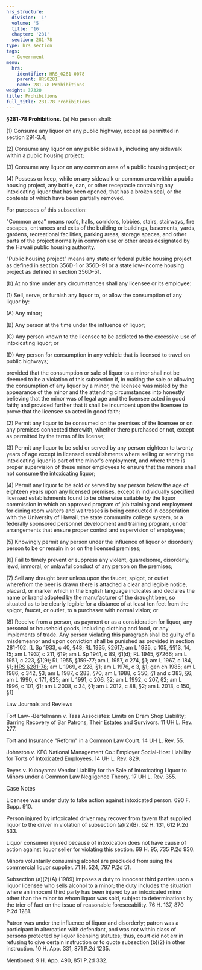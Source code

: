 ```yaml
---
hrs_structure:
  division: '1'
  volume: '5'
  title: '16'
  chapter: '281'
  section: 281-78
type: hrs_section
tags:
  - Government
menu:
  hrs:
    identifier: HRS_0281-0078
    parent: HRS0281
    name: 281-78 Prohibitions
weight: 37320
title: Prohibitions
full_title: 281-78 Prohibitions
---
```

**§281**-**78 Prohibitions.** (a) No person shall:

(1) Consume any liquor on any public highway, except as permitted in section 291-3.4;

(2) Consume any liquor on any public sidewalk, including any sidewalk within a public housing project;

(3) Consume any liquor on any common area of a public housing project; or

(4) Possess or keep, while on any sidewalk or common area within a public housing project, any bottle, can, or other receptacle containing any intoxicating liquor that has been opened, that has a broken seal, or the contents of which have been partially removed.

For purposes of this subsection:

"Common area" means roofs, halls, corridors, lobbies, stairs, stairways, fire escapes, entrances and exits of the building or buildings, basements, yards, gardens, recreational facilities, parking areas, storage spaces, and other parts of the project normally in common use or other areas designated by the Hawaii public housing authority.

"Public housing project" means any state or federal public housing project as defined in section 356D-1 or 356D-91 or a state low-income housing project as defined in section 356D-51.

(b) At no time under any circumstances shall any licensee or its employee:

(1) Sell, serve, or furnish any liquor to, or allow the consumption of any liquor by:

(A) Any minor;

(B) Any person at the time under the influence of liquor;

(C) Any person known to the licensee to be addicted to the excessive use of intoxicating liquor; or

(D) Any person for consumption in any vehicle that is licensed to travel on public highways;

provided that the consumption or sale of liquor to a minor shall not be deemed to be a violation of this subsection if, in making the sale or allowing the consumption of any liquor by a minor, the licensee was misled by the appearance of the minor and the attending circumstances into honestly believing that the minor was of legal age and the licensee acted in good faith; and provided further that it shall be incumbent upon the licensee to prove that the licensee so acted in good faith;

(2) Permit any liquor to be consumed on the premises of the licensee or on any premises connected therewith, whether there purchased or not, except as permitted by the terms of its license;

(3) Permit any liquor to be sold or served by any person eighteen to twenty years of age except in licensed establishments where selling or serving the intoxicating liquor is part of the minor's employment, and where there is proper supervision of these minor employees to ensure that the minors shall not consume the intoxicating liquor;

(4) Permit any liquor to be sold or served by any person below the age of eighteen years upon any licensed premises, except in individually specified licensed establishments found to be otherwise suitable by the liquor commission in which an approved program of job training and employment for dining room waiters and waitresses is being conducted in cooperation with the University of Hawaii, the state community college system, or a federally sponsored personnel development and training program, under arrangements that ensure proper control and supervision of employees;

(5) Knowingly permit any person under the influence of liquor or disorderly person to be or remain in or on the licensed premises;

(6) Fail to timely prevent or suppress any violent, quarrelsome, disorderly, lewd, immoral, or unlawful conduct of any person on the premises;

(7) Sell any draught beer unless upon the faucet, spigot, or outlet wherefrom the beer is drawn there is attached a clear and legible notice, placard, or marker which in the English language indicates and declares the name or brand adopted by the manufacturer of the draught beer, so situated as to be clearly legible for a distance of at least ten feet from the spigot, faucet, or outlet, to a purchaser with normal vision; or

(8) Receive from a person, as payment or as a consideration for liquor, any personal or household goods, including clothing and food, or any implements of trade. Any person violating this paragraph shall be guilty of a misdemeanor and upon conviction shall be punished as provided in section 281-102\. [L Sp 1933, c 40, §48; RL 1935, §2617; am L 1935, c 105, §§13, 14, 15; am L 1937, c 211, §19; am L Sp 1941, c 89, §1(d); RL 1945, §7266; am L 1951, c 223, §1(9); RL 1955, §159-77; am L 1957, c 274, §1; am L 1967, c 184, §1; [HRS §281-78](/title-16/chapter-281/section-281-78/); am L 1969, c 228, §1; am L 1976, c 3, §1; gen ch 1985; am L 1986, c 342, §3; am L 1987, c 283, §70; am L 1988, c 350, §1 and c 383, §6; am L 1990, c 171, §25; am L 1991, c 206, §2; am L 1992, c 207, §2; am L 1996, c 101, §1; am L 2008, c 34, §1; am L 2012, c 88, §2; am L 2013, c 150, §1]

Law Journals and Reviews

Tort Law--Bertelmann v. Taas Associates: Limits on Dram Shop Liability; Barring Recovery of Bar Patrons, Their Estates and Survivors. 11 UH L. Rev. 277.

Tort and Insurance "Reform" in a Common Law Court. 14 UH L. Rev. 55.

Johnston v. KFC National Management Co.: Employer Social-Host Liability for Torts of Intoxicated Employees. 14 UH L. Rev. 829.

Reyes v. Kuboyama: Vendor Liability for the Sale of Intoxicating Liquor to Minors under a Common Law Negligence Theory. 17 UH L. Rev. 355.

Case Notes

Licensee was under duty to take action against intoxicated person. 690 F. Supp. 910.

Person injured by intoxicated driver may recover from tavern that supplied liquor to the driver in violation of subsection (a)(2)(B). 62 H. 131, 612 P.2d 533.

Liquor consumer injured because of intoxication does not have cause of action against liquor seller for violating this section. 69 H. 95, 735 P.2d 930.

Minors voluntarily consuming alcohol are precluded from suing the commercial liquor supplier. 71 H. 524, 797 P.2d 51.

Subsection (a)(2)(A) (1989) imposes a duty to innocent third parties upon a liquor licensee who sells alcohol to a minor; the duty includes the situation where an innocent third party has been injured by an intoxicated minor other than the minor to whom liquor was sold, subject to determinations by the trier of fact on the issue of reasonable foreseeability. 76 H. 137, 870 P.2d 1281.

Patron was under the influence of liquor and disorderly; patron was a participant in altercation with defendant, and was not within class of persons protected by liquor licensing statutes; thus, court did not err in refusing to give certain instruction or to quote subsection (b)(2) in other instruction. 10 H. App. 331, 871 P.2d 1235.

Mentioned: 9 H. App. 490, 851 P.2d 332.